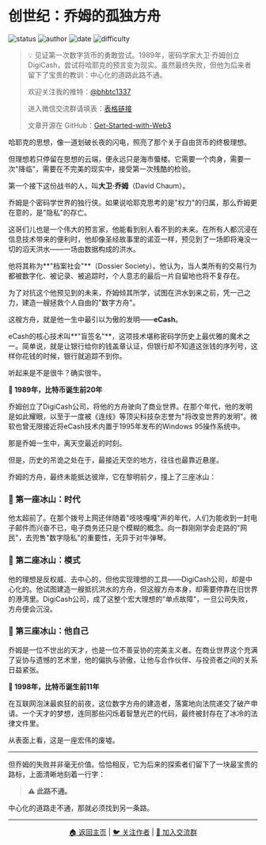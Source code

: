 # 创世纪：乔姆的孤独方舟

![status](https://img.shields.io/badge/状态-已完成-success)
![author](https://img.shields.io/badge/作者-beihaili-blue)
![date](https://img.shields.io/badge/日期-2025--07%20block%20904975-orange)
![difficulty](https://img.shields.io/badge/难度-初级-green)

> 💡 见证第一次数字货币的勇敢尝试。1989年，密码学家大卫·乔姆创立DigiCash，尝试将哈耶克的预言变为现实。虽然最终失败，但他为后来者留下了宝贵的教训：中心化的道路此路不通。
> 
> 欢迎关注我的推特：[@bhbtc1337](https://twitter.com/bhbtc1337)
> 
> 进入微信交流群请填表：[表格链接](https://forms.gle/QMBwL6LwZyQew1tX8)
> 
> 文章开源在 GitHub：[Get-Started-with-Web3](https://github.com/beihaili/Get-Started-with-Web3)
> 

哈耶克的思想，像一道划破长夜的闪电，照亮了那个关于自由货币的终极理想。

但理想若只停留在思想的云端，便永远只是海市蜃楼。它需要一个肉身，需要一次"降临"，需要在不完美的现实中，接受第一次残酷的检验。

第一个接下这份战书的人，叫**大卫·乔姆**（David Chaum）。

乔姆是个密码学世界的独行侠。如果说哈耶克思考的是"权力"的归属，那么乔姆更在意的，是"隐私"的存亡。

这哥们儿也是一个伟大的预言家，他能看到别人看不到的未来。在所有人都沉浸在信息技术带来的便利时，他却像圣经故事里的诺亚一样，预见到了一场即将淹没一切的滔天洪水——一场由数据构成的洪水。

他将其称为**"档案社会"**（Dossier Society）。他认为，当人类所有的交易行为都被数字化、被记录、被追踪时，个人意志的最后一片自留地也将不复存在。

为了对抗这个他预见到的未来，乔姆倾其所学，试图在洪水到来之前，凭一己之力，建造一艘拯救个人自由的"数字方舟"。

这艘方舟，就是他一生中最引以为傲的发明——**eCash**。

eCash的核心技术叫**"盲签名"**，这项技术堪称密码学历史上最优雅的魔术之一。简单说，就是让银行给你的钱盖章认证，但银行却不知道这张钱的序列号，这样你花钱的时候，银行就追踪不到你。

听起来是不是很牛？确实很牛。

**📅 1989年，比特币诞生前20年**

乔姆创立了DigiCash公司，将他的方舟驶向了商业世界。在那个年代，他的发明是如此耀眼，以至于一度被《连线》等顶尖科技杂志誉为"将改变世界的发明"。微软也曾无限接近将eCash技术内置于1995年发布的Windows 95操作系统中。

那是乔姆一生中，离天空最近的时刻。

但是，历史的吊诡之处在于，最接近天空的地方，往往也最靠近悬崖。

乔姆的方舟，最终未能抵达彼岸，它在黎明前夕，撞上了三座冰山：

### 🧊 第一座冰山：时代

他太超前了。在那个拨号上网还伴随着"吱吱嘎嘎"声的年代，人们为能收到一封电子邮件而兴奋不已，电子商务还只是个模糊的概念。向一群刚刚学会走路的"网民"，去兜售"数字隐私"的重要性，无异于对牛弹琴。

### 🧊 第二座冰山：模式

他的理想是反权威、去中心的，但他实现理想的工具——DigiCash公司，却是中心化的。他试图建造一艘抵抗洪水的方舟，但这艘方舟本身，却需要停靠在旧世界的港湾里。DigiCash公司，成了这整个宏大理想的"单点故障"，一旦公司失败，方舟便会沉没。

### 🧊 第三座冰山：他自己

乔姆是一位不世出的天才，也是一位不善妥协的完美主义者。在商业世界这个充满了妥协与遗憾的艺术里，他的偏执与骄傲，让他与合作伙伴、与投资者之间的关系日益紧张。

**📅 1998年，比特币诞生前11年**

在互联网泡沫最疯狂的前夜，这位数字方舟的建造者，落寞地向法院递交了破产申请。一个天才的梦想，连同那些闪烁着智慧光芒的代码，最终被封存在了冰冷的法律文件里。

从表面上看，这是一座宏伟的废墟。

---

但乔姆的失败并非毫无价值。恰恰相反，它为后来的探索者们留下了一块最宝贵的路标，上面清晰地刻着一行字：

> **⚠️ 此路不通。**

中心化的道路走不通，那就必须找到另一条路。

---

<div align="center">
<a href="https://github.com/beihaili/Get-Started-with-Web3">🏠 返回主页</a> | 
<a href="https://twitter.com/bhbtc1337">🐦 关注作者</a> | 
<a href="https://forms.gle/QMBwL6LwZyQew1tX8">📝 加入交流群</a>
</div>
